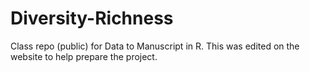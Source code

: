 # Diversity-Richness
Class repo (public) for Data to Manuscript in R.
This was edited on the website to help prepare the project. 
